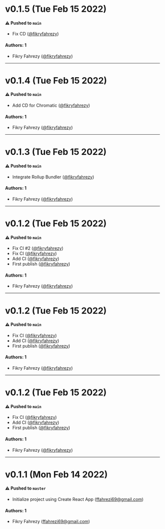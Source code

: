 # v0.1.5 (Tue Feb 15 2022)

#### ⚠️ Pushed to `main`

- Fix CD ([@fikryfahrezy](https://github.com/fikryfahrezy))

#### Authors: 1

- Fikry Fahrezy ([@fikryfahrezy](https://github.com/fikryfahrezy))

---

# v0.1.4 (Tue Feb 15 2022)

#### ⚠️ Pushed to `main`

- Add CD for Chromatic ([@fikryfahrezy](https://github.com/fikryfahrezy))

#### Authors: 1

- Fikry Fahrezy ([@fikryfahrezy](https://github.com/fikryfahrezy))

---

# v0.1.3 (Tue Feb 15 2022)

#### ⚠️ Pushed to `main`

- Integrate Rollup Bundler ([@fikryfahrezy](https://github.com/fikryfahrezy))

#### Authors: 1

- Fikry Fahrezy ([@fikryfahrezy](https://github.com/fikryfahrezy))

---

# v0.1.2 (Tue Feb 15 2022)

#### ⚠️ Pushed to `main`

- Fix CI #2 ([@fikryfahrezy](https://github.com/fikryfahrezy))
- Fix CI ([@fikryfahrezy](https://github.com/fikryfahrezy))
- Add CI ([@fikryfahrezy](https://github.com/fikryfahrezy))
- First publish ([@fikryfahrezy](https://github.com/fikryfahrezy))

#### Authors: 1

- Fikry Fahrezy ([@fikryfahrezy](https://github.com/fikryfahrezy))

---

# v0.1.2 (Tue Feb 15 2022)

#### ⚠️ Pushed to `main`

- Fix CI ([@fikryfahrezy](https://github.com/fikryfahrezy))
- Add CI ([@fikryfahrezy](https://github.com/fikryfahrezy))
- First publish ([@fikryfahrezy](https://github.com/fikryfahrezy))

#### Authors: 1

- Fikry Fahrezy ([@fikryfahrezy](https://github.com/fikryfahrezy))

---

# v0.1.2 (Tue Feb 15 2022)

#### ⚠️ Pushed to `main`

- Fix CI ([@fikryfahrezy](https://github.com/fikryfahrezy))
- Add CI ([@fikryfahrezy](https://github.com/fikryfahrezy))
- First publish ([@fikryfahrezy](https://github.com/fikryfahrezy))

#### Authors: 1

- Fikry Fahrezy ([@fikryfahrezy](https://github.com/fikryfahrezy))

---

# v0.1.1 (Mon Feb 14 2022)

#### ⚠️ Pushed to `master`

- Initialize project using Create React App (ffahrezi69@gmail.com)

#### Authors: 1

- Fikry Fahrezy (ffahrezi69@gmail.com)

